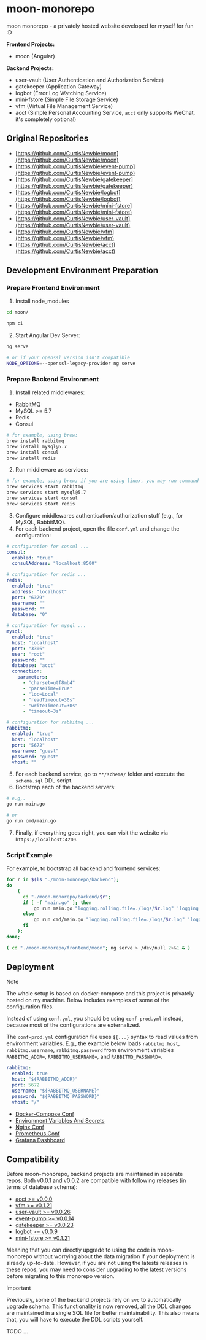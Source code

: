 # moon-monorepo

moon monorepo - a privately hosted website developed for myself for fun :D

**Frontend Projects:**

- moon (Angular)

**Backend Projects:**

- user-vault (User Authentication and Authorization Service)
- gatekeeper (Application Gateway)
- logbot (Error Log Watching Service)
- mini-fstore (Simple File Storage Service)
- vfm (Virtual File Management Service)
- acct (Simple Personal Accounting Service, `acct` only supports WeChat, it's completely optional)

## Original Repositories

- [https://github.com/CurtisNewbie/moon](https://github.com/CurtisNewbie/moon)
- [https://github.com/CurtisNewbie/event-pump](https://github.com/CurtisNewbie/event-pump)
- [https://github.com/CurtisNewbie/gatekeeper](https://github.com/CurtisNewbie/gatekeeper)
- [https://github.com/CurtisNewbie/logbot](https://github.com/CurtisNewbie/logbot)
- [https://github.com/CurtisNewbie/mini-fstore](https://github.com/CurtisNewbie/mini-fstore)
- [https://github.com/CurtisNewbie/user-vault](https://github.com/CurtisNewbie/user-vault)
- [https://github.com/CurtisNewbie/vfm](https://github.com/CurtisNewbie/vfm)
- [https://github.com/CurtisNewbie/acct](https://github.com/CurtisNewbie/acct)

## Development Environment Preparation

### Prepare Frontend Environment

1. Install node_modules

```sh
cd moon/

npm ci
```

2. Start Angular Dev Server:

```sh
ng serve

# or if your openssl version isn't compatible
NODE_OPTIONS=--openssl-legacy-provider ng serve
```

### Prepare Backend Environment

1. Install related middlewares:

- RabbitMQ
- MySQL >= 5.7
- Redis
- Consul

```sh
# for example, using brew:
brew install rabbitmq
brew install mysql@5.7
brew install consul
brew install redis
```

2. Run middleware as services:

```sh
# for example, using brew; if you are using linux, you may run command like: `sudo systemctl rabbitmq-server start`
brew services start rabbitmq
brew services start mysql@5.7
brew services start consul
brew services start redis
```

3. Configure middlewares authentication/authorization stuff (e.g., for MySQL, RabbitMQ).
4. For each backend project, open the file `conf.yml` and change the configuration:

```yaml
# configuration for consul ...
consul:
  enabled: "true"
  consulAddress: "localhost:8500"

# configuration for redis ...
redis:
  enabled: "true"
  address: "localhost"
  port: "6379"
  username: ""
  password: ""
  database: "0"

# configuration for mysql ...
mysql:
  enabled: "true"
  host: "localhost"
  port: "3306"
  user: "root"
  password: ""
  database: "acct"
  connection:
    parameters:
      - "charset=utf8mb4"
      - "parseTime=True"
      - "loc=Local"
      - "readTimeout=30s"
      - "writeTimeout=30s"
      - "timeout=3s"

# configuration for rabbitmq ...
rabbitmq:
  enabled: "true"
  host: "localhost"
  port: "5672"
  username: "guest"
  password: "guest"
  vhost: ""
```

5. For each backend service, go to `**/schema/` folder and execute the `schema.sql` DDL script.
6. Bootstrap each of the backend servers:

```sh
# e.g,.
go run main.go

# or
go run cmd/main.go
```

7. Finally, if everything goes right, you can visit the website via `https://localhost:4200`.

### Script Example

For example, to bootstrap all backend and frontend services:

```bash
for r in $(ls "./moon-monorepo/backend");
do
    (
      cd "./moon-monorepo/backend/$r";
      if [ -f "main.go" ]; then
          go run main.go "logging.rolling.file=./logs/$r.log" 'logging.file.max-backups=1' 'logging.file.max-size=30' > /dev/null 2>&1 &
      else
          go run cmd/main.go "logging.rolling.file=./logs/$r.log" 'logging.file.max-backups=1' 'logging.file.max-size=30' > /dev/null 2>&1 &
      fi
    );
done;

( cd "./moon-monorepo/frontend/moon"; ng serve > /dev/null 2>&1 & )
```

## Deployment

> [!NOTE]
>
> The whole setup is based on docker-compose and this project is privately hosted on my machine. Below includes examples of some of the configuration files.
>
> Instead of using `conf.yml`, you should be using `conf-prod.yml` instead, because most of the configurations are externalized.

The `conf-prod.yml` configuration file uses `${...}` syntax to read values from environment variables. E.g., the example below loads `rabbitmq.host`, `rabbitmq.username`, `rabbitmq.password` from environment variables `RABBITMQ_ADDR=`, `RABBITMQ_USERNAME=`, and `RABBITMQ_PASSWORD=`.

```yaml
rabbitmq:
  enabled: true
  host: "${RABBITMQ_ADDR}"
  port: 5672
  username: "${RABBITMQ_USERNAME}"
  password: "${RABBITMQ_PASSWORD}"
  vhost: "/"
```

- [Docker-Compose Conf](./deploy/docker-compose.yml)
- [Environment Variables And Secrets](./deploy/backend.env)
- [Nginx Conf](./deploy/nginx.conf)
- [Prometheus Conf](./deploy/prometheus.yml)
- [Grafana Dashboard](./deploy/grafana_dashboard.json)

## Compatibility

Before moon-monorepo, backend projects are maintained in separate repos. Both v0.0.1 and v0.0.2 are compatible with following releases (in terms of database schema):

- [acct >= v0.0.0](https://github.com/CurtisNewbie/acct)
- [vfm >= v0.1.21](https://github.com/CurtisNewbie/vfm/tree/v0.1.21)
- [user-vault >= v0.0.26](https://github.com/CurtisNewbie/user-vault/tree/v0.0.26)
- [event-pump >= v0.0.14](https://github.com/CurtisNewbie/event-pump/tree/v0.0.14)
- [gatekeeper >= v0.0.23](https://github.com/CurtisNewbie/gatekeeper/tree/v0.0.23)
- [logbot >= v0.0.9](https://github.com/CurtisNewbie/logbot/tree/v0.0.9)
- [mini-fstore >= v0.1.21](https://github.com/CurtisNewbie/mini-fstore/tree/v0.1.21)

Meaning that you can directly upgrade to using the code in moon-monorepo without worrying about the data migration if your deployment is already up-to-date. However, if you are not using the latests releases in these repos, you may need to consider upgrading to the latest versions before migrating to this monorepo version.

> [!IMPORTANT]
>
> Previously, some of the backend projects rely on `svc` to automatically upgrade schema. This functionality is now removed, all the DDL changes are maintained in a single SQL file for better maintainability.
> This also means that, you will have to execute the DDL scripts yourself.

TODO ...
